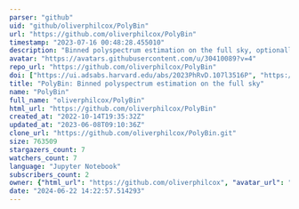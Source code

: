 ```yaml
---
parser: "github"
uid: "github/oliverphilcox/PolyBin"
url: "https://github.com/oliverphilcox/PolyBin"
timestamp: "2023-07-16 00:48:28.455010"
description: "Binned polyspectrum estimation on the full sky, optionally polarized and mask-deconvolved"
avatar: "https://avatars.githubusercontent.com/u/30410089?v=4"
repo_url: "https://github.com/oliverphilcox/PolyBin"
doi: ["https://ui.adsabs.harvard.edu/abs/2023PhRvD.107l3516P", "https://ui.adsabs.harvard.edu/abs/2023ascl.soft07020P/abstract"]
title: "PolyBin: Binned polyspectrum estimation on the full sky"
name: "PolyBin"
full_name: "oliverphilcox/PolyBin"
html_url: "https://github.com/oliverphilcox/PolyBin"
created_at: "2022-10-14T19:35:32Z"
updated_at: "2023-06-08T09:10:36Z"
clone_url: "https://github.com/oliverphilcox/PolyBin.git"
size: 763509
stargazers_count: 7
watchers_count: 7
language: "Jupyter Notebook"
subscribers_count: 2
owner: {"html_url": "https://github.com/oliverphilcox", "avatar_url": "https://avatars.githubusercontent.com/u/30410089?v=4", "login": "oliverphilcox", "type": "User"}
date: "2024-06-22 14:22:57.514293"
---
```

